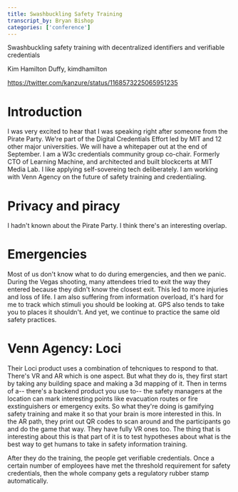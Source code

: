 ```yaml
---
title: Swashbuckling Safety Training
transcript_by: Bryan Bishop
categories: ['conference']
---
```


Swashbuckling safety training with decentralized identifiers and verifiable credentials

Kim Hamilton Duffy, kimdhamilton

<https://twitter.com/kanzure/status/1168573225065951235>

# Introduction

I was very excited to hear that I was speaking right after someone from the Pirate Party. We're part of the Digital Credentials Effort led by MIT and 12 other major universities. We will have a whitepaper out at the end of September. I am a W3c credentials community group co-chair. Formerly CTO of Learning Machine, and architected and built blockcerts at MIT Media Lab. I like applying self-sovereing tech deliberately. I am working with Venn Agency on the future of safety training and credentialing.

# Privacy and piracy

I hadn't known about the Pirate Party. I think there's an interesting overlap.

# Emergencies

Most of us don't know what to do during emergencies, and then we panic. During the Vegas shooting, many attendees tried to exit the way they entered because they didn't know the closest exit. This led to more injuries and loss of life. I am also suffering from information overload, it's hard for me to track which stimuli you should be looking at. GPS also tends to take you to places it shouldn't. And yet, we continue to practice the same old safety practices.

# Venn Agency: Loci

Their Loci product uses a combination of tehcniques to respond to that. There's VR and AR which is one aspect. But what they do is, they first start by taking any building space and making a 3d mapping of it. Then in terms of a-- there's a backend product you use to-- the safety managers at the location can mark interesting points like evacuation routes or fire exstinguishers or emergency exits. So what they're doing is gamifying safety training and make it so that your brain is more interested in this. In the AR path, they print out QR codes to scan around and the participants go and do the game that way. They have fully VR ones too. The thing that is interesting about this is that part of it is to test hypotheses about what is the best way to get humans to take in safety information training.

After they do the training, the people get verifiable credentials. Once a certain number of employees have met the threshold requirement for safety credentials, then the whole company gets a regulatory rubber stamp automatically.




